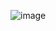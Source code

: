 ![image](https://user-images.githubusercontent.com/109213430/209610208-43da752f-7e87-48aa-b6ac-d364a0499ead.png)
